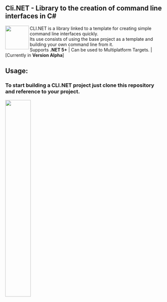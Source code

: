 
## Cli.NET - Library to the creation of command line interfaces in C#

<img align="left" width="75" src="https://upload.wikimedia.org/wikipedia/commons/thumb/d/da/Gnome-utilities-terminal.svg/1024px-Gnome-utilities-terminal.svg.png">

CLI.NET is a library linked to a template for creating simple command line interfaces quickly. <br>
Its use consists of using the base project as a template and building your own command line from it. <br>
Supports **.NET 5+** | Can be used to Multiplatform Targets. | [Currently in **Version Alpha**]

## Usage:
### To start building a CLI.NET project just clone this repository and reference to your project. <br>

<img src="https://i.imgur.com/KHPIXNh.png" width="40%">